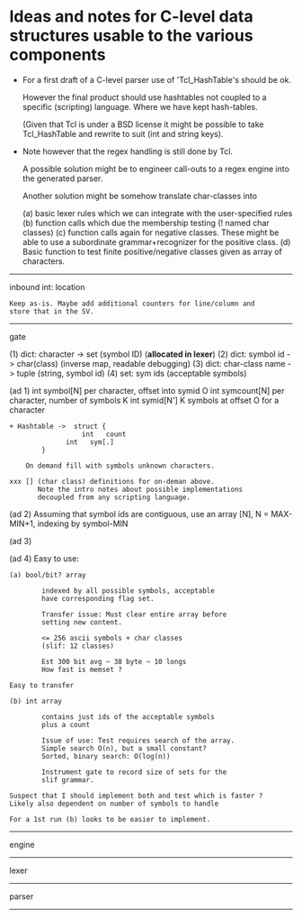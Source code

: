 # Ideas and notes for C-level data structures usable to the various components

* For a first draft of a C-level parser use of 'Tcl_HashTable's should be ok.

  However the final product should use hashtables not coupled to a
  specific (scripting) language. Where we have kept hash-tables.

  (Given that Tcl is under a BSD license it might be possible to take
  Tcl_HashTable and rewrite to suit (int and string keys).

* Note however that the regex handling is still done by Tcl.

  A possible solution might be to engineer call-outs to a regex engine
  into the generated parser.

  Another solution might be somehow translate char-classes into

  (a) basic lexer rules which we can integrate with the user-specified rules
  (b) function calls which due the membership testing (! named char classes)
  (c) function calls again for negative classes.
      These might be able to use a subordinate grammar+recognizer for the positive class.
  (d) Basic function to test finite positive/negative classes given as
      array of characters.

_______________________________________________________________________________
inbound
	int:	location

	Keep as-is. Maybe add additional counters for line/column and
	store that in the SV.

_______________________________________________________________________________
gate

(1)	dict: character       -> set (symbol ID)   (__allocated in lexer__)
(2)	dict: symbol id	      -> char(class) 	   (inverse map, readable debugging)
(3)	dict: char-class name -> tuple (string, symbol id)
(4)	set:  sym ids	      	       		   (acceptable symbols)	

(ad 1)	int symbol[N]	per character, offset into symid O
    	int symcount[N]	per character, number of symbols K
	int symid[N']	K symbols at offset O for a character

	+ Hashtable ->  struct {
	  	       	      int	count
			      int	sym[.]
			}

		On demand fill with symbols unknown characters.

	xxx [] (char class) definitions for on-deman above.
	       Note the intro notes about possible implementations
	       decoupled from any scripting language.

(ad 2)	       Assuming that symbol ids are contiguous, use an
    	       array [N], N = MAX-MIN+1, indexing by symbol-MIN

(ad 3)


(ad 4)	Easy to use:

	(a)	bool/bit? array

			indexed by all possible symbols, acceptable
			have corresponding flag set.

			Transfer issue: Must clear entire array before
			setting new content.

			<= 256 ascii symbols + char classes
			(slif: 12 classes)

			Est 300 bit avg ~ 38 byte ~ 10 longs
			How fast is memset ?

	Easy to transfer

	(b)	int array

			contains just ids of the acceptable symbols
			plus a count

			Issue of use: Test requires search of the array.
			Simple search O(n), but a small constant?
			Sorted, binary search: O(log(n))

			Instrument gate to record size of sets for the
			slif grammar.

	Suspect that I should implement both and test which is faster ?
	Likely also dependent on number of symbols to handle

	For a 1st run (b) looks to be easier to implement.

_______________________________________________________________________________
engine

_______________________________________________________________________________
lexer

_______________________________________________________________________________
parser

_______________________________________________________________________________

